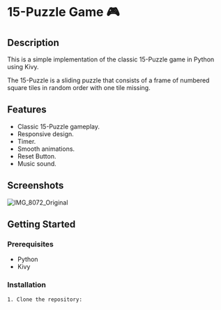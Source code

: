 # 15-Puzzle Game 🎮

## Description

This is a simple implementation of the classic 15-Puzzle game in Python using Kivy.

The 15-Puzzle is a sliding puzzle that consists of a frame of numbered square tiles in random order with one tile missing.
## Features

- Classic 15-Puzzle gameplay.
- Responsive design.
- Timer.
- Smooth animations.
- Reset Button.
- Music sound.

## Screenshots

![IMG_8072_Original](https://im4.ezgif.com/tmp/ezgif-4-7af37a2298.gif)



## Getting Started

### Prerequisites

- Python
- Kivy

### Installation

    1. Clone the repository:
